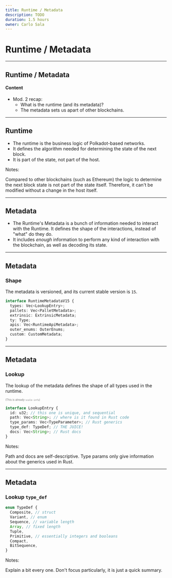```yaml
---
title: Runtime / Metadata
description: TODO
duration: 1.5 hours
owner: Carlo Sala
---
```


# Runtime / Metadata

---

## Runtime / Metadata

#### Content

- Mod. 2 recap:
  - What is the runtime (and its metadata)?
  - The metadata sets us apart of other blockchains.

---

## Runtime

- The runtime is the business logic of Polkadot-based networks.
- It defines the algorithm needed for determining the state of the next block.
- It is part of the state, not part of the host.

Notes:

Compared to other blockchains (such as Ethereum) the logic to determine the next block state is not part of the
state itself. Therefore, it can't be modified without a change in the host itself.

---

## Metadata

- The Runtime's Metadata is a bunch of information needed to interact with the Runtime. It defines the shape of the
  interactions, instead of "what" do they do.
- It includes _enough_ information to perform any kind of interaction with the blockchain, as well as decoding its state.

---

## Metadata

### Shape

The metadata is versioned, and its current stable version is `15`.

```typescript
interface RuntimeMetadataV15 {
  types: Vec<LookupEntry>;
  pallets: Vec<PalletMetadata>;
  extrinsic: ExtrinsicMetadata;
  ty: Type;
  apis: Vec<RuntimeApiMetadata>;
  outer_enums: OuterEnums;
  custom: CustomMetadata;
}
```

---

## Metadata

### Lookup

The lookup of the metadata defines the shape of all types used in the runtime.

<span style="font-size: 0.6em; opacity: 0.6">(This is already `scale-info`)</span>

```typescript
interface LookupEntry {
  id: u32; // this one is unique, and sequential
  path: Vec<String>; // where is it found in Rust code
  type_params: Vec<TypeParameter>; // Rust generics
  type_def: TypeDef; // THE JUICE!
  docs: Vec<String>; // Rust docs
}
```

Notes:

Path and docs are self-descriptive. Type params only give information about the generics used in Rust.

---

## Metadata

### Lookup `type_def`

```typescript
enum TypeDef {
  Composite, // struct
  Variant, // enum
  Sequence, // variable length
  Array, // fixed length
  Tuple,
  Primitive, // essentially integers and booleans
  Compact,
  BitSequence,
}
```

Notes:

Explain a bit every one. Don't focus particularly, it is just a quick summary.
